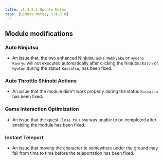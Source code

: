 ```yaml
---
title: v1.4.8.1 Update Notes
tags: [Update Notes, 1.4.8.0]
---
```


## Module modifications

### Auto Ninjutsu

- An issue that, the two enhanced Ninjutsu `Goka Mekkyaku` or `Hyosho Ranryu` will not executed automatically after clicking the Ninjutsu `Katon` or `Hyoton` during the status `Kassatsu`, has been fixed.

### Auto Throttle Shinobi Actions

- An issue that the module didn't work properly during the status `Kassatsu` has been fixed.

### Game Interaction Optimization

- An issue that the quest `Close to Home` was unable to be completed after enabling the module has been fixed.

### Instant Teleport

- An issue that moving the character to somewhere under the ground may fail from time to time before the teleportation has been fixed.